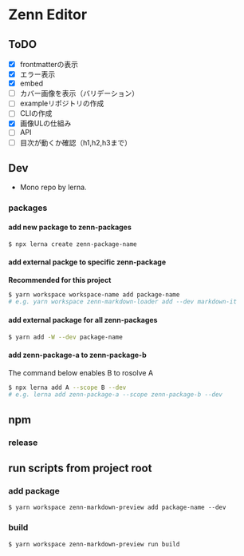 # Zenn Editor

## ToDO
- [x] frontmatterの表示
- [x] エラー表示
- [x] embed
- [ ] カバー画像を表示（バリデーション）
- [ ] exampleリポジトリの作成
- [ ] CLIの作成
- [x] 画像ULの仕組み
- [ ] API
- [ ] 目次が動くか確認（h1,h2,h3まで）

## Dev
- Mono repo by lerna.


### packages

#### add new package to zenn-packages
```sh
$ npx lerna create zenn-package-name
```

#### add external packge to specific zenn-package
**Recommended for this project**
```sh
$ yarn workspace workspace-name add package-name
# e.g. yarn workspace zenn-markdown-loader add --dev markdown-it
```

#### add external package for all zenn-packages
```sh
$ yarn add -W --dev package-name
```

#### add zenn-package-a to zenn-package-b
The command below enables B to rosolve A
```sh
$ npx lerna add A --scope B --dev
# e.g. lerna add zenn-package-a --scope zenn-package-b --dev 
```

## npm
### release

## run scripts from project root

### add package
```
$ yarn workspace zenn-markdown-preview add package-name --dev
```

### build
```
$ yarn workspace zenn-markdown-preview run build
```